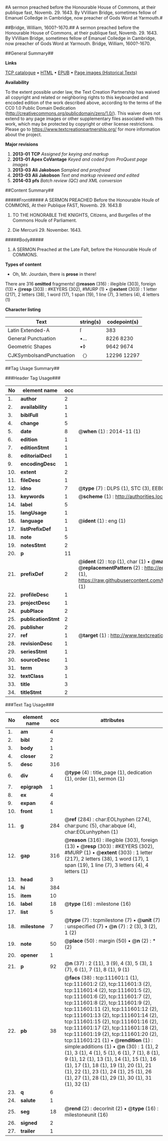 #A sermon preached before the Honourable House of Commons, at their publique fast, Novemb. 29. 1643. By VVilliam Bridge, sometimes fellow of Emanuel Colledge in Cambridge, now preacher of Gods Word at Yarmouth.#

##Bridge, William, 1600?-1670.##
A sermon preached before the Honourable House of Commons, at their publique fast, Novemb. 29. 1643. By VVilliam Bridge, sometimes fellow of Emanuel Colledge in Cambridge, now preacher of Gods Word at Yarmouth.
Bridge, William, 1600?-1670.

##General Summary##

**Links**

[TCP catalogue](http://www.ota.ox.ac.uk/tcp/)  • 
[HTML](http://tei.it.ox.ac.uk/tcp/Texts-HTML/free/A77/A77366.html)  • 
[EPUB](http://tei.it.ox.ac.uk/tcp/Texts-EPUB/free/A77/A77366.epub) • 
[Page images (Historical Texts)](https://historicaltexts.jisc.ac.uk/eebo-99859515e)

**Availability**

To the extent possible under law, the Text Creation Partnership has waived all copyright and related or neighboring rights to this keyboarded and encoded edition of the work described above, according to the terms of the CC0 1.0 Public Domain Dedication (http://creativecommons.org/publicdomain/zero/1.0/). This waiver does not extend to any page images or other supplementary files associated with this work, which may be protected by copyright or other license restrictions. Please go to https://www.textcreationpartnership.org/ for more information about the project.

**Major revisions**

1. __2013-01__ __TCP__ *Assigned for keying and markup*
1. __2013-01__ __Apex CoVantage__ *Keyed and coded from ProQuest page images*
1. __2013-03__ __Ali Jakobson__ *Sampled and proofread*
1. __2013-03__ __Ali Jakobson__ *Text and markup reviewed and edited*
1. __2014-03__ __pfs__ *Batch review (QC) and XML conversion*

##Content Summary##

#####Front#####
A SERMON PREACHED Before the Honourable Houſe of COMMONS, At their Publique FAST, Novemb. 29. 1643.B
1. TO THE HONORABLE THE KNIGHTS, Citizens, and Burgeſſes of the Commons Houſe of Parliament.

1. Die Mercurii 29. November. 1643.

#####Body#####

1. A SERMON Preached at the Late Faſt, before the Honourable Houſe of COMMONS.

**Types of content**

  * Oh, Mr. Jourdain, there is **prose** in there!

There are 316 **omitted** fragments! 
 @__reason__ (316) : illegible (303), foreign (13)  •  @__resp__ (303) : #KEYERS (302), #MURP (1)  •  @__extent__ (303) : 1 letter (217), 2 letters (38), 1 word (17), 1 span (19), 1 line (7), 3 letters (4), 4 letters (1)

**Character listing**


|Text|string(s)|codepoint(s)|
|---|---|---|
|Latin Extended-A|ſ|383|
|General Punctuation|•…|8226 8230|
|Geometric Shapes|▪◊|9642 9674|
|CJKSymbolsandPunctuation|〈〉|12296 12297|

##Tag Usage Summary##

###Header Tag Usage###

|No|element name|occ|attributes|
|---|---|---|---|
|1.|__author__|2||
|2.|__availability__|1||
|3.|__biblFull__|1||
|4.|__change__|5||
|5.|__date__|8| @__when__ (1) : 2014-11 (1)|
|6.|__edition__|1||
|7.|__editionStmt__|1||
|8.|__editorialDecl__|1||
|9.|__encodingDesc__|1||
|10.|__extent__|2||
|11.|__fileDesc__|1||
|12.|__idno__|7| @__type__ (7) : DLPS (1), STC (3), EEBO-CITATION (1), PROQUEST (1), VID (1)|
|13.|__keywords__|1| @__scheme__ (1) : http://authorities.loc.gov/ (1)|
|14.|__label__|5||
|15.|__langUsage__|1||
|16.|__language__|1| @__ident__ (1) : eng (1)|
|17.|__listPrefixDef__|1||
|18.|__note__|5||
|19.|__notesStmt__|2||
|20.|__p__|11||
|21.|__prefixDef__|2| @__ident__ (2) : tcp (1), char (1)  •  @__matchPattern__ (2) : ([0-9\-]+):([0-9IVX]+) (1), (.+) (1)  •  @__replacementPattern__ (2) : http://eebo.chadwyck.com/downloadtiff?vid=$1&page=$2 (1), https://raw.githubusercontent.com/textcreationpartnership/Texts/master/tcpchars.xml#$1 (1)|
|22.|__profileDesc__|1||
|23.|__projectDesc__|1||
|24.|__pubPlace__|2||
|25.|__publicationStmt__|2||
|26.|__publisher__|2||
|27.|__ref__|1| @__target__ (1) : http://www.textcreationpartnership.org/docs/. (1)|
|28.|__revisionDesc__|1||
|29.|__seriesStmt__|1||
|30.|__sourceDesc__|1||
|31.|__term__|3||
|32.|__textClass__|1||
|33.|__title__|3||
|34.|__titleStmt__|2||


###Text Tag Usage###

|No|element name|occ|attributes|
|---|---|---|---|
|1.|__am__|4||
|2.|__bibl__|2||
|3.|__body__|1||
|4.|__closer__|2||
|5.|__desc__|316||
|6.|__div__|4| @__type__ (4) : title_page (1), dedication (1), order (1), sermon (1)|
|7.|__epigraph__|1||
|8.|__ex__|4||
|9.|__expan__|4||
|10.|__front__|1||
|11.|__g__|284| @__ref__ (284) : char:EOLhyphen (274), char:punc (5), char:abque (4), char:EOLunhyphen (1)|
|12.|__gap__|316| @__reason__ (316) : illegible (303), foreign (13)  •  @__resp__ (303) : #KEYERS (302), #MURP (1)  •  @__extent__ (303) : 1 letter (217), 2 letters (38), 1 word (17), 1 span (19), 1 line (7), 3 letters (4), 4 letters (1)|
|13.|__head__|3||
|14.|__hi__|384||
|15.|__item__|10||
|16.|__label__|18| @__type__ (16) : milestone (16)|
|17.|__list__|5||
|18.|__milestone__|7| @__type__ (7) : tcpmilestone (7)  •  @__unit__ (7) : unspecified (7)  •  @__n__ (7) : 2 (3), 3 (2), 1 (2)|
|19.|__note__|50| @__place__ (50) : margin (50)  •  @__n__ (2) : * (2)|
|20.|__opener__|1||
|21.|__p__|92| @__n__ (37) : 2 (11), 3 (9), 4 (3), 5 (3), 1 (7), 6 (1), 7 (1), 8 (1), 9 (1)|
|22.|__pb__|38| @__facs__ (38) : tcp:111601:1 (1), tcp:111601:2 (2), tcp:111601:3 (2), tcp:111601:4 (2), tcp:111601:5 (2), tcp:111601:6 (2), tcp:111601:7 (2), tcp:111601:8 (2), tcp:111601:9 (2), tcp:111601:11 (2), tcp:111601:12 (2), tcp:111601:13 (2), tcp:111601:14 (2), tcp:111601:15 (2), tcp:111601:16 (2), tcp:111601:17 (2), tcp:111601:18 (2), tcp:111601:19 (2), tcp:111601:20 (2), tcp:111601:21 (1)  •  @__rendition__ (1) : simple:additions (1)  •  @__n__ (30) : 1 (1), 2 (1), 3 (1), 4 (1), 5 (1), 6 (1), 7 (1), 8 (1), 9 (1), 12 (1), 13 (1), 14 (1), 15 (1), 16 (1), 17 (1), 18 (1), 19 (1), 20 (1), 21 (1), 22 (1), 23 (1), 24 (1), 25 (1), 26 (1), 27 (1), 28 (1), 29 (1), 30 (1), 31 (1), 32 (1)|
|23.|__q__|6||
|24.|__salute__|1||
|25.|__seg__|18| @__rend__ (2) : decorInit (2)  •  @__type__ (16) : milestoneunit (16)|
|26.|__signed__|2||
|27.|__trailer__|1||
